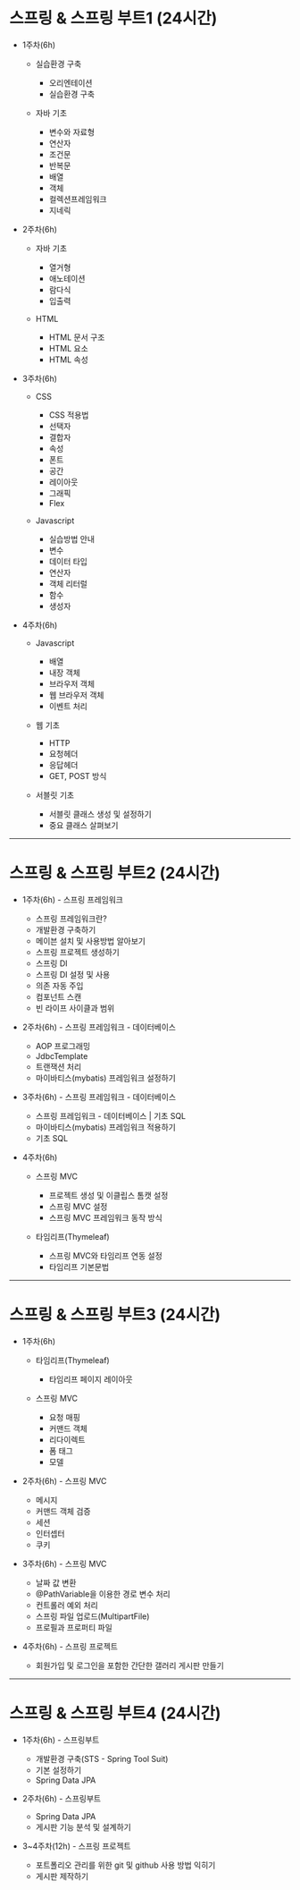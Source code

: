 # 스프링 & 스프링 부트1 (24시간)
* 1주차(6h)
	- 실습환경 구축 
		- 오리엔테이션
		- 실습환경 구축
		
	- 자바 기초
		- 변수와 자료형
		- 연산자
		- 조건문
		- 반복문
		- 배열
		- 객체
		- 컬렉션프레임워크
		- 지네릭
		
* 2주차(6h)

	- 자바 기초
		- 열거형
		- 애노테이션
		- 람다식
		- 입출력	
		
	- HTML
		- HTML 문서 구조
		- HTML 요소
		- HTML 속성
		
* 3주차(6h)
	- CSS
		- CSS 적용법
		- 선택자
		- 결합자
		- 속성
		- 폰트
		- 공간
		- 레이아웃
		- 그래픽
		- Flex
		
	- Javascript
		- 실습방법 안내
		- 변수
		- 데이터 타입
		- 연산자
		- 객체 리터럴
		- 함수
		- 생성자
		
* 4주차(6h)
	- Javascript
		- 배열
		- 내장 객체
		- 브라우저 객체
		- 웹 브라우저 객체
		- 이벤트 처리

	- 웹 기초
		- HTTP
		- 요청헤더
		- 응답헤더
		- GET, POST 방식

	- 서블릿 기초
		- 서블릿 클래스 생성 및 설정하기
		- 중요 클래스 살펴보기
		
* * * 
# 스프링 & 스프링 부트2 (24시간)

* 1주차(6h) - 스프링 프레임워크
	- 스프링 프레임워크란?
	- 개발환경 구축하기
	- 메이븐 설치 및 사용방법 알아보기
	- 스프링 프로젝트 생성하기
	- 스프링 DI
	- 스프링 DI 설정 및 사용
	- 의존 자동 주입
	- 컴포넌트 스캔
	- 빈 라이프 사이클과 범위
	
* 2주차(6h) - 스프링 프레임워크 - 데이터베이스 
	- AOP 프로그래밍
	- JdbcTemplate
	- 트랜잭션 처리
	- 마이바티스(mybatis) 프레임워크 설정하기
	
* 3주차(6h) - 스프링 프레임워크 - 데이터베이스 
	- 스프링 프레임워크 - 데이터베이스 | 기초 SQL
	- 마이바티스(mybatis) 프레임워크 적용하기
	- 기초 SQL
	
* 4주차(6h)
	- 스프링 MVC
		- 프로젝트 생성 및 이클립스 톰캣 설정
		- 스프링 MVC 설정
		- 스프링 MVC 프레임워크 동작 방식
		
	- 타임리프(Thymeleaf)
		- 스프링 MVC와 타임리프 연동 설정
		- 타임리프 기본문법 

* * * 
# 스프링 & 스프링 부트3 (24시간)

* 1주차(6h)
	- 타임리프(Thymeleaf)
		- 타임리프 페이지 레이아웃

	- 스프링 MVC
		- 요청 매핑
		- 커맨드 객체
		- 리다이렉트
		- 폼 태그
		- 모델 
		
* 2주차(6h) - 스프링 MVC
	- 메시지
	- 커맨드 객체 검증
	- 세션
	- 인터셉터
	- 쿠키 
	
* 3주차(6h) - 스프링 MVC
	- 날짜 값 변환
	- @PathVariable을 이용한 경로 변수 처리
	- 컨트롤러 예외 처리
	- 스프링 파일 업로드(MultipartFile)
	- 프로필과 프로퍼티 파일
	
* 4주차(6h) - 스프링 프로젝트
	- 회원가입 및 로그인을 포함한 간단한 갤러리 게시판 만들기
	
* * *
# 스프링 & 스프링 부트4 (24시간)

* 1주차(6h) - 스프링부트
	- 개발환경 구축(STS - Spring Tool Suit)
	- 기본 설정하기
	- Spring Data JPA
	
* 2주차(6h) - 스프링부트
	- Spring Data JPA
	- 게시판 기능 분석 및 설계하기
	
* 3~4주차(12h) - 스프링 프로젝트
	- 포트폴리오 관리를 위한 git 및 github 사용 방법 익히기
	- 게시판 제작하기 